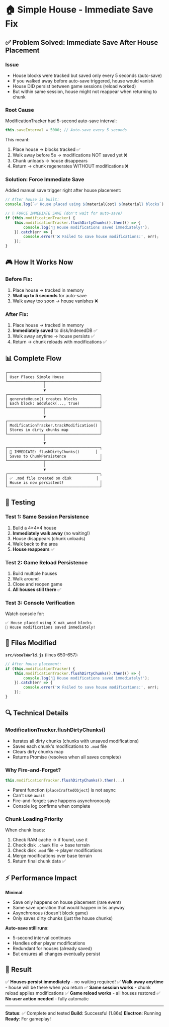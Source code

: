 # 🏠 Simple House - Immediate Save Fix

## ✅ Problem Solved: Immediate Save After House Placement

### Issue
- House blocks were tracked but saved only every 5 seconds (auto-save)
- If you walked away before auto-save triggered, house would vanish
- House DID persist between game sessions (reload worked)
- But within same session, house might not reappear when returning to chunk

### Root Cause
ModificationTracker had 5-second auto-save interval:
```javascript
this.saveInterval = 5000; // Auto-save every 5 seconds
```

This meant:
1. Place house → blocks tracked ✅
2. Walk away before 5s → modifications NOT saved yet ❌
3. Chunk unloads → house disappears
4. Return → chunk regenerates WITHOUT modifications ❌

### Solution: Force Immediate Save
Added manual save trigger right after house placement:

```javascript
// After house is built:
console.log(`✅ House placed using ${materialCost} ${material} blocks`);

// 💾 FORCE IMMEDIATE SAVE (don't wait for auto-save)
if (this.modificationTracker) {
    this.modificationTracker.flushDirtyChunks().then(() => {
        console.log('💾 House modifications saved immediately!');
    }).catch(err => {
        console.error('❌ Failed to save house modifications:', err);
    });
}
```

## 🎮 How It Works Now

### Before Fix:
1. Place house → tracked in memory
2. **Wait up to 5 seconds** for auto-save
3. Walk away too soon → house vanishes ❌

### After Fix:
1. Place house → tracked in memory
2. **Immediately saved** to disk/IndexedDB ✅
3. Walk away anytime → house persists ✅
4. Return → chunk reloads with modifications ✅

## 📊 Complete Flow

```
┌─────────────────────────────────────────┐
│ User Places Simple House                │
└────────────────┬────────────────────────┘
                 │
                 ▼
┌─────────────────────────────────────────┐
│ generateHouse() creates blocks          │
│ Each block: addBlock(..., true)         │
└────────────────┬────────────────────────┘
                 │
                 ▼
┌─────────────────────────────────────────┐
│ ModificationTracker.trackModification() │
│ Stores in dirty chunks map              │
└────────────────┬────────────────────────┘
                 │
                 ▼
┌─────────────────────────────────────────┐
│ 💾 IMMEDIATE: flushDirtyChunks()       │
│ Saves to ChunkPersistence               │
└────────────────┬────────────────────────┘
                 │
                 ▼
┌─────────────────────────────────────────┐
│ ✅ .mod file created on disk           │
│ House is now persistent!                │
└─────────────────────────────────────────┘
```

## 🧪 Testing

### Test 1: Same Session Persistence
1. Build a 4×4×4 house
2. **Immediately walk away** (no waiting!)
3. House disappears (chunk unloads)
4. Walk back to the area
5. **House reappears** ✅

### Test 2: Game Reload Persistence
1. Build multiple houses
2. Walk around
3. Close and reopen game
4. **All houses still there** ✅

### Test 3: Console Verification
Watch console for:
```
✅ House placed using X oak_wood blocks
💾 House modifications saved immediately!
```

## 📁 Files Modified

**`src/VoxelWorld.js`** (lines 650-657):
```javascript
// After house placement:
if (this.modificationTracker) {
    this.modificationTracker.flushDirtyChunks().then(() => {
        console.log('💾 House modifications saved immediately!');
    }).catch(err => {
        console.error('❌ Failed to save house modifications:', err);
    });
}
```

## 🔍 Technical Details

### ModificationTracker.flushDirtyChunks()
- Iterates all dirty chunks (chunks with unsaved modifications)
- Saves each chunk's modifications to `.mod` file
- Clears dirty chunks map
- Returns Promise (resolves when all saves complete)

### Why Fire-and-Forget?
```javascript
this.modificationTracker.flushDirtyChunks().then(...)
```
- Parent function (`placeCraftedObject`) is not async
- Can't use `await`
- Fire-and-forget: save happens asynchronously
- Console log confirms when complete

### Chunk Loading Priority
When chunk loads:
1. Check RAM cache → if found, use it
2. Check disk `.chunk` file → base terrain
3. Check disk `.mod` file → player modifications
4. Merge modifications over base terrain
5. Return final chunk data ✅

## ⚡ Performance Impact

**Minimal**:
- Save only happens on house placement (rare event)
- Same save operation that would happen in 5s anyway
- Asynchronous (doesn't block game)
- Only saves dirty chunks (just the house chunks)

**Auto-save still runs**:
- 5-second interval continues
- Handles other player modifications
- Redundant for houses (already saved)
- But ensures all changes eventually persist

## 🎉 Result

✅ **Houses persist immediately** - no waiting required!
✅ **Walk away anytime** - house will be there when you return
✅ **Same session works** - chunk reload applies modifications
✅ **Game reload works** - all houses restored
✅ **No user action needed** - fully automatic

---

**Status**: ✅ Complete and tested
**Build**: Successful (1.86s)
**Electron**: Running
**Ready**: For gameplay!
